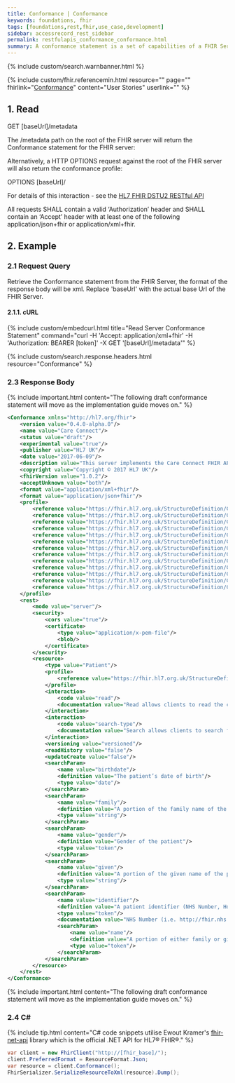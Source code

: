 ```yaml
---
title: Conformance | Conformance
keywords: foundations, fhir
tags: [foundations,rest,fhir,use_case,development]
sidebar: accessrecord_rest_sidebar
permalink: restfulapis_conformance_conformance.html
summary: A conformance statement is a set of capabilities of a FHIR Server that may be used as a statement of actual server functionality or a statement of required or desired server implementation.
---
```


{% include custom/search.warnbanner.html %}

{% include custom/fhir.referencemin.html resource="" page="" fhirlink="[Conformance](http://www.hl7.org/fhir/dstu2/conformance.html)" content="User Stories" userlink="" %}


## 1. Read ##

<div markdown="span" class="alert alert-success" role="alert">
GET [baseUrl]/metadata</div>

The /metadata path on the root of the FHIR server will return the Conformance statement for the FHIR server:

Alternatively, a HTTP OPTIONS request against the root of the FHIR server will also return the conformance profile:

<div markdown="span" class="alert alert-success" role="alert">
OPTIONS [baseUrl]/</div>

For details of this interaction - see the [HL7 FHIR DSTU2 RESTful API](https://www.hl7.org/fhir/DSTU2/http.html#conformance)

All requests SHALL contain a valid ‘Authorization’ header and SHALL contain an ‘Accept’ header with at least one of the following application/json+fhir or application/xml+fhir.

## 2. Example ##

### 2.1 Request Query ###

Retrieve the Conformance statement from the FHIR Server, the format of the response body will be xml. Replace 'baseUrl' with the actual base Url of the FHIR Server.

#### 2.1.1. cURL ####

{% include custom/embedcurl.html title="Read Server Conformance Statement" command="curl -H 'Accept: application/xml+fhir' -H 'Authorization: BEARER [token]' -X GET '[baseUrl]/metadata'" %}

{% include custom/search.response.headers.html resource="Conformance"  %}

### 2.3 Response Body ###

{% include important.html content="The following draft conformance statement will move as the implementation guide moves on." %}

```xml
<Conformance xmlns="http://hl7.org/fhir">
	<version value="0.4.0-alpha.0"/>
	<name value="Care Connect"/>
	<status value="draft"/>
	<experimental value="true"/>
	<publisher value="HL7 UK"/>
	<date value="2017-06-09"/>
	<description value="This server implements the Care Connect FHIR APIs"/>
	<copyright value="Copyright © 2017 HL7 UK"/>
	<fhirVersion value="1.0.2"/>
	<acceptUnknown value="both"/>
	<format value="application/xml+fhir"/>
	<format value="application/json+fhir"/>
	<profile>
		<reference value="https://fhir.hl7.org.uk/StructureDefinition/CareConnect-AllergyIntolerance-1"/>
		<reference value="https://fhir.hl7.org.uk/StructureDefinition/CareConnect-Condition-1"/>
		<reference value="https://fhir.hl7.org.uk/StructureDefinition/CareConnect-Encounter-1"/>
		<reference value="https://fhir.hl7.org.uk/StructureDefinition/CareConnect-Immunization-1"/>
		<reference value="https://fhir.hl7.org.uk/StructureDefinition/CareConnect-Location-1"/>
		<reference value="https://fhir.hl7.org.uk/StructureDefinition/CareConnect-Medication-1"/>
		<reference value="https://fhir.hl7.org.uk/StructureDefinition/CareConnect-MedicationOrder-1"/>
		<reference value="https://fhir.hl7.org.uk/StructureDefinition/CareConnect-MedicationStatement-1"/>
		<reference value="https://fhir.hl7.org.uk/StructureDefinition/CareConnect-Observation-1"/>
		<reference value="https://fhir.hl7.org.uk/StructureDefinition/CareConnect-Organization-1"/>
		<reference value="https://fhir.hl7.org.uk/StructureDefinition/CareConnect-Patient-1"/>
		<reference value="https://fhir.hl7.org.uk/StructureDefinition/CareConnect-Practitioner-1"/>
		<reference value="https://fhir.hl7.org.uk/StructureDefinition/CareConnect-Procedure-1"/>
	</profile>
	<rest>
		<mode value="server"/>
		<security>
			<cors value="true"/>
			<certificate>
				<type value="application/x-pem-file"/>
				<blob/>
			</certificate>
		</security>
		<resource>
			<type value="Patient"/>
			<profile>
				<reference value="https://fhir.hl7.org.uk/StructureDefinition/CareConnect-Patient-1"/>
			</profile>
			<interaction>
				<code value="read"/>
				<documentation value="Read allows clients to read the current state of the Patient resource"/>
			</interaction>
			<interaction>
				<code value="search-type"/>
				<documentation value="Search allows clients to search for the Patient resource using the specified criteria"/>
			</interaction>
			<versioning value="versioned"/>
			<readHistory value="false"/>
			<updateCreate value="false"/>
			<searchParam>
				<name value="birthdate"/>
				<definition value="The patient’s date of birth"/>
				<type value="date"/>
			</searchParam>
			<searchParam>
				<name value="family"/>
				<definition value="A portion of the family name of the patient"/>
				<type value="string"/>
			</searchParam>
			<searchParam>
				<name value="gender"/>
				<definition value="Gender of the patient"/>
				<type value="token"/>
			</searchParam>
			<searchParam>
				<name value="given"/>
				<definition value="A portion of the given name of the patient"/>
				<type value="string"/>
			</searchParam>
			<searchParam>
				<name value="identifier"/>
				<definition value="A patient identifier (NHS Number, Hospital Number, etc)"/>
				<type value="token"/>
				<documentation value="NHS Number (i.e. http://fhir.nhs.uk/Id/nhs-number|1234567890)"/>
				<searchParam>
					<name value="name"/>
					<definition value="A portion of either family or given name of the patient"/>
					<type value="token"/>
				</searchParam>
			</searchParam>
		</resource>
	</rest>
</Conformance>
```

{% include important.html content="The following draft conformance statement will move as the implementation guide moves on." %}


### 2.4 C# ###

{% include tip.html content="C# code snippets utilise Ewout Kramer's [fhir-net-api](https://github.com/ewoutkramer/fhir-net-api) library which is the official .NET API for HL7&reg; FHIR&reg;." %}

```csharp
var client = new FhirClient("http://[fhir_base]/");
client.PreferredFormat = ResourceFormat.Json;
var resource = client.Conformance();
FhirSerializer.SerializeResourceToXml(resource).Dump();
```
